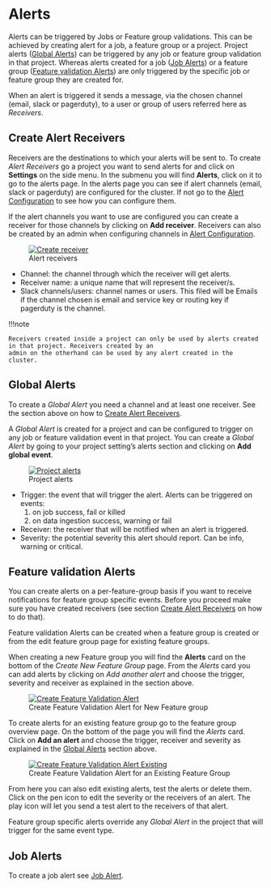 # Alerts

Alerts can be triggered by Jobs or Feature group validations. This can be achieved by creating alert for a job, 
a feature group or a project. Project alerts ([Global Alerts](#global-alerts)) can be triggered by any job or feature 
group validation in that project. 
Whereas alerts created for a job ([Job Alerts](#job-alerts)) or a feature group ([Feature validation Alerts](#feature-validation-alerts)) 
are only triggered by the specific job or feature group they are created for. 

When an alert is triggered it sends a message, via the chosen channel (email, slack or pagerduty), to a user or 
group of users referred here as _Receivers_. 

## Create Alert Receivers

Receivers are the destinations to which your alerts will be sent to.
To create _Alert Receivers_ go a project you want to send alerts for and click on **Settings** on the side menu.
In the submenu you will find **Alerts**, click on it to go to the alerts page. In the alerts page you can see if 
alert channels (email, slack or pagerduty) are configured for the cluster. If not go to the 
[Alert Configuration](../admin/alert.md) to see how you can configure them. 

If the alert channels you want to use are configured you can create a receiver for those channels by clicking on **Add 
receiver**. Receivers can also be created by an admin when configuring channels in [Alert Configuration](../admin/alert.md). 

<figure>
  <a href="../../assets/images/alerts/create-receiver.png">
    <img src="../../assets/images/alerts/create-receiver.png" alt="Create receiver"/>
  </a>
  <figcaption>Alert receivers</figcaption>
</figure>

- Channel: the channel through which the receiver will get alerts.
- Receiver name: a unique name that will represent the receiver/s.
- Slack channels/users: channel names or users. This filed will be Emails if the channel chosen is email and service 
  key or routing key if pagerduty is the channel.

!!!note
   
    Receivers created inside a project can only be used by alerts created in that project. Receivers created by an 
    admin on the otherhand can be used by any alert created in the cluster.

## Global Alerts

To create a _Global Alert_ you need a channel and at least one receiver. See the section above on how to 
[Create Alert Receivers](#create-alert-receivers).

A _Global Alert_ is created for a project and can be configured to trigger on any job or feature validation event in 
that project. You can create a _Global Alert_ by going to your project setting’s alerts section and clicking on 
**Add global event**. 

<figure>
  <a href="../../assets/images/alerts/project-alerts.png">
    <img src="../../assets/images/alerts/project-alerts.png" alt="Project alerts"/>
  </a>
  <figcaption>Project alerts</figcaption>
</figure>

- Trigger: the event that will trigger the alert. Alerts can be triggered on events:
    1. on job success, fail or killed
    2. on data ingestion success, warning or fail
- Receiver: the receiver that will be notified when an alert is triggered.
- Severity: the potential severity this alert should report. Can be info, warning or critical.

## Feature validation Alerts

You can create alerts on a per-feature-group basis if you want to receive notifications for feature group specific 
events. Before you proceed make sure you have created receivers 
(see section [Create Alert Receivers](#create-alert-receivers) on how to do that). 

Feature validation Alerts can be created when a feature group is created or from the edit feature group page for 
existing feature groups.

When creating a new Feature group you will find the **Alerts** card on the bottom of the _Create New Feature Group_ 
page. From the _Alerts_ card you can add alerts by clicking on _Add another alert_ and choose the trigger, 
severity and receiver as explained in the section above.

<figure>
  <a href="../../assets/images/alerts/create-fg-alert.png">
    <img src="../../assets/images/alerts/create-fg-alert.png" alt="Create Feature Validation Alert"/>
  </a>
  <figcaption>Create Feature Validation Alert for New Feature group</figcaption>
</figure>

To create alerts for an existing feature group go to the feature group overview page. On the bottom of the page you 
will find the _Alerts_ card. Click on **Add an alert** and choose the trigger, receiver and severity as 
explained in the [Global Alerts](#global-alerts) section above.

<figure>
  <a href="../../assets/images/alerts/create-fg-alert-existing.png">
    <img src="../../assets/images/alerts/create-fg-alert-existing.png" alt="Create Feature Validation Alert Existing"/>
  </a>
  <figcaption>Create Feature Validation Alert for an Existing Feature Group</figcaption>
</figure>

From here you can also edit existing alerts, test the alerts or delete them. Click on the pen icon to edit the 
severity or the receivers of an alert. The play icon will let you send a test alert to the receivers of that alert.  

Feature group specific alerts override any _Global Alert_ in the project that will trigger for the same event type.

## Job Alerts

To create a job alert see [Job Alert](jobs.md#alerts).